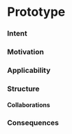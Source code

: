 # Prototype

### Intent

### Motivation

### Applicability

### Structure

#### Collaborations

### Consequences